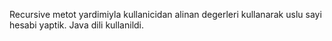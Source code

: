 Recursive metot yardimiyla kullanicidan alinan degerleri kullanarak uslu sayi hesabi yaptik. Java dili kullanildi.
